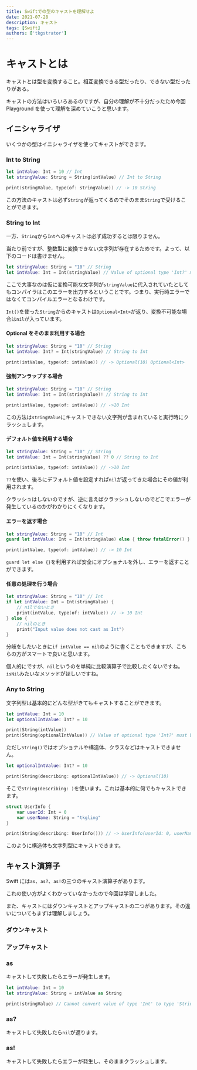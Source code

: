 ```yaml
---
title: Swiftでの型のキャストを理解せよ
date: 2021-07-28
description: キャスト
tags: [Swift]
authors: ['tkgstrator']
---
```


# キャストとは

キャストとは型を変換すること。相互変換できる型だったり、できない型だったりがある。

キャストの方法はいろいろあるのですが、自分の理解が不十分だったため今回 Playground を使って理解を深めていこうと思います。

## イニシャライザ

いくつかの型はイニシャライザを使ってキャストができます。

### Int to String

```swift
let intValue: Int = 10 // Int
let stringValue: String = String(intValue) // Int to String

print(stringValue, type(of: stringValue)) // -> 10 String
```

この方法のキャストは必ず`String`が返ってくるのでそのまま`String`で受けることができます。

### String to Int

一方、`String`から`Int`へのキャストは必ず成功するとは限りません。

当たり前ですが、整数型に変換できない文字列が存在するためです。よって、以下のコードは書けません。

```swift
let stringValue: String = "10" // String
let intValue: Int = Int(stringValue) // Value of optional type 'Int?' must be unwrapped to a value of type 'Int'
```

ここで大事なのは仮に変換可能な文字列が`stringValue`に代入されていたとしてもコンパイラはこのエラーを出力するということです。つまり、実行時エラーではなくてコンパイルエラーとなるわけです。

`Int()`を使った`String`からのキャストは`Optional<Int>`が返り、変換不可能な場合は`nil`が入っています。

#### Optional をそのまま利用する場合

```swift
let stringValue: String = "10" // String
let intValue: Int? = Int(stringValue) // String to Int

print(intValue, type(of: intValue)) // -> Optional(10) Optional<Int>
```

#### 強制アンラップする場合

```swift
let stringValue: String = "10" // String
let intValue: Int = Int(stringValue)! // String to Int

print(intValue, type(of: intValue)) // ->10 Int
```

この方法は`stringValue`にキャストできない文字列が含まれていると実行時にクラッシュします。

#### デフォルト値を利用する場合

```swift
let stringValue: String = "10" // String
let intValue: Int = Int(stringValue) ?? 0 // String to Int

print(intValue, type(of: intValue)) // ->10 Int
```

`??`を使い、後ろにデフォルト値を設定すれば`nil`が返ってきた場合にその値が利用されます。

クラッシュはしないのですが、逆に言えばクラッシュしないのでどこでエラーが発生しているのかがわかりにくくなります。

#### エラーを返す場合

```swift
let stringValue: String = "10" // Int
guard let intValue: Int = Int(stringValue) else { throw fatalError() }

print(intValue, type(of: intValue)) // -> 10 Int
```

`guard let else {}`を利用すれば安全にオプショナルを外し、エラーを返すことができます。

#### 任意の処理を行う場合

```swift
let stringValue: String = "10" // Int
if let intValue: Int = Int(stringValue) {
    // nilでないとき
    print(intValue, type(of: intValue)) // -> 10 Int
} else {
    // nilのとき
    print("Input value does not cast as Int")
}
```

分岐をしたいときに`if intValue == nil`のように書くこともできますが、こちらの方がスマートで良いと思います。

個人的にですが、`nil`というのを単純に比較演算子で比較したくないですね。`isNil`みたいなメソッドがほしいですね。

### Any to String

文字列型は基本的にどんな型がきてもキャストすることができます。

```swift
let intValue: Int = 10
let optionalIntValue: Int? = 10

print(String(intValue))
print(String(optionalIntValue)) // Value of optional type 'Int?' must be unwrapped to a value of type 'Int'
```

ただし`String()`ではオプショナルや構造体、クラスなどはキャストできません。

```swift
let optionalIntValue: Int? = 10

print(String(describing: optionalIntValue)) // -> Optional(10)
```

そこで`String(describing: )`を使います。これは基本的に何でもキャストできます。

```swift
struct UserInfo {
    var userId: Int = 0
    var userName: String = "tkgling"
}

print(String(describing: UserInfo())) // -> UserInfo(userId: 0, userName: "tkgling")
```

このように構造体も文字列型にキャストできます。

## キャスト演算子

Swift には`as`、`as?`、`as!`の三つのキャスト演算子があります。

これの使い方がよくわかっていなかったので今回は学習しました。

また、キャストにはダウンキャストとアップキャストの二つがあります。その違いについてもまずは理解しましょう。

### ダウンキャスト

### アップキャスト

### as

キャストして失敗したらエラーが発生します。

```swift
let intValue: Int = 10
let stringValue: String = intValue as String

print(stringValue) // Cannot convert value of type 'Int' to type 'String' in coercion
```

### as?

キャストして失敗したら`nil`が返ります。

### as!

キャストして失敗したらエラーが発生し、そのままクラッシュします。


